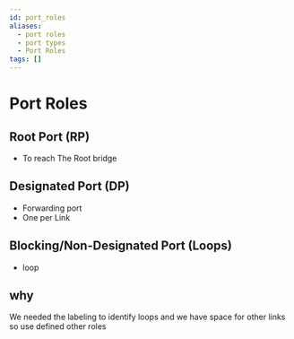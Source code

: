 ```yaml
---
id: port_roles
aliases:
  - port roles
  - port types
  - Port Roles
tags: []
---
```



# Port Roles
## Root Port (RP)
  - To reach The Root bridge
## Designated Port (DP)
  - Forwarding port
  - One per Link
## Blocking/Non-Designated Port (Loops)
  - loop

## why
We needed the labeling to identify loops and we have space for other links so use defined other roles
